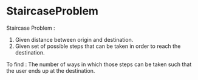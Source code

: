 # StaircaseProblem

Staircase Problem :
1. Given distance between origin and destination.
2. Given set of possible steps that can be taken in order to reach the destination.

To find :
The number of ways in which those steps can be taken such that the user ends up at the destination.

